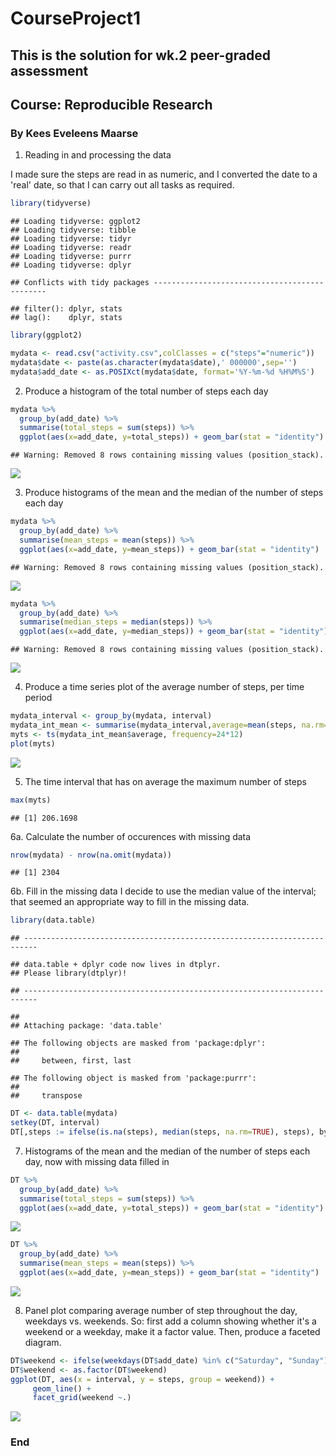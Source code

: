 # CourseProject1

## This is the solution for wk.2 peer-graded assessment
## Course: Reproducible Research

### By Kees Eveleens Maarse





1. Reading in and processing the data

I made sure the steps are read in as numeric, and I converted the date to a
'real' date, so that I can carry out all tasks as required.  


```r
library(tidyverse)
```

```
## Loading tidyverse: ggplot2
## Loading tidyverse: tibble
## Loading tidyverse: tidyr
## Loading tidyverse: readr
## Loading tidyverse: purrr
## Loading tidyverse: dplyr
```

```
## Conflicts with tidy packages ----------------------------------------------
```

```
## filter(): dplyr, stats
## lag():    dplyr, stats
```

```r
library(ggplot2)

mydata <- read.csv("activity.csv",colClasses = c("steps"="numeric"))
mydata$date <- paste(as.character(mydata$date),' 000000',sep='')
mydata$add_date <- as.POSIXct(mydata$date, format='%Y-%m-%d %H%M%S')
```

2. Produce a histogram of the total number of steps each day


```r
mydata %>%
  group_by(add_date) %>%
  summarise(total_steps = sum(steps)) %>%
  ggplot(aes(x=add_date, y=total_steps)) + geom_bar(stat = "identity") 
```

```
## Warning: Removed 8 rows containing missing values (position_stack).
```

![](CourseProject1_files/figure-html/unnamed-chunk-2-1.png)<!-- -->

3. Produce histograms of the mean and the median of the number of steps each day


```r
mydata %>%
  group_by(add_date) %>%
  summarise(mean_steps = mean(steps)) %>%
  ggplot(aes(x=add_date, y=mean_steps)) + geom_bar(stat = "identity")
```

```
## Warning: Removed 8 rows containing missing values (position_stack).
```

![](CourseProject1_files/figure-html/unnamed-chunk-3-1.png)<!-- -->

```r
mydata %>%
  group_by(add_date) %>%
  summarise(median_steps = median(steps)) %>%
  ggplot(aes(x=add_date, y=median_steps)) + geom_bar(stat = "identity")
```

```
## Warning: Removed 8 rows containing missing values (position_stack).
```

![](CourseProject1_files/figure-html/unnamed-chunk-3-2.png)<!-- -->

4. Produce a time series plot of the average number of steps, per time period


```r
mydata_interval <- group_by(mydata, interval)
mydata_int_mean <- summarise(mydata_interval,average=mean(steps, na.rm=TRUE))
myts <- ts(mydata_int_mean$average, frequency=24*12)
plot(myts)
```

![](CourseProject1_files/figure-html/unnamed-chunk-4-1.png)<!-- -->

5. The time interval that has on average the maximum number of steps 


```r
max(myts)
```

```
## [1] 206.1698
```

6a. Calculate the number of occurences with missing data


```r
nrow(mydata) - nrow(na.omit(mydata))
```

```
## [1] 2304
```

6b. Fill in the missing data
I decide to use the median value of the interval; that seemed an appropriate way
to fill in the missing data.


```r
library(data.table)
```

```
## -------------------------------------------------------------------------
```

```
## data.table + dplyr code now lives in dtplyr.
## Please library(dtplyr)!
```

```
## -------------------------------------------------------------------------
```

```
## 
## Attaching package: 'data.table'
```

```
## The following objects are masked from 'package:dplyr':
## 
##     between, first, last
```

```
## The following object is masked from 'package:purrr':
## 
##     transpose
```

```r
DT <- data.table(mydata)
setkey(DT, interval)
DT[,steps := ifelse(is.na(steps), median(steps, na.rm=TRUE), steps), by=interval]
```

7. Histograms of the mean and the median of the number of steps each day, now with missing data filled in


```r
DT %>%
  group_by(add_date) %>%
  summarise(total_steps = sum(steps)) %>%
  ggplot(aes(x=add_date, y=total_steps)) + geom_bar(stat = "identity")
```

![](CourseProject1_files/figure-html/unnamed-chunk-8-1.png)<!-- -->

```r
DT %>%
  group_by(add_date) %>%
  summarise(mean_steps = mean(steps)) %>%
  ggplot(aes(x=add_date, y=mean_steps)) + geom_bar(stat = "identity")
```

![](CourseProject1_files/figure-html/unnamed-chunk-8-2.png)<!-- -->

8. Panel plot comparing average number of step throughout the day, weekdays vs. weekends. 
So: first add a column showing whether it's a weekend or a weekday, make it a factor value. Then, produce a faceted diagram.


```r
DT$weekend <- ifelse(weekdays(DT$add_date) %in% c("Saturday", "Sunday"), "weekend", "weekday")
DT$weekend <- as.factor(DT$weekend)
ggplot(DT, aes(x = interval, y = steps, group = weekend)) +
     geom_line() +
     facet_grid(weekend ~.)
```

![](CourseProject1_files/figure-html/unnamed-chunk-9-1.png)<!-- -->

### End
